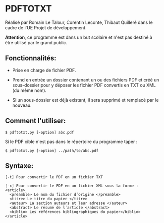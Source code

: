 # PDFTOTXT

Réalisé par Romain Le Talour, Corentin Leconte, Thibaut Quilleré dans le cadre de l'UE Projet de développement.

**Attention**, ce programme est dans un but scolaire et n'est pas destiné à être utilisé par le grand public.

## Fonctionnalités:

- Prise en charge de fichier PDF.

- Prend en entrée un dossier contenant un ou des fichiers PDF et créé un sous-dossier pour y déposer les fichier PDF convertis en TXT ou XML (du même nom).

- Si un sous-dossier est déjà existant, il sera supprimé et remplacé par le nouveau.
  
## Comment l'utiliser:

  `$ pdftotxt.py [-option] abc.pdf`
  
  Si le PDF cible n'est pas dans le répertoire du programme taper :
  
  `$ pdftotxt.py [-option] ../path/to/abc.pdf`
  
## Syntaxe:
  
  ```
  [-t] Pour convertir le PDF en un fichier TXT
  ```
  ```
  [-x] Pour convertir le PDF en un fichier XML sous la forme :
  <article>      
    <preamble> Le nom du fichier d’origine </preamble>
    <titre> Le titre du papier </titre>
    <auteur> La section auteurs et leur adresse </auteur>
    <abstract> Le résumé de l’article </abstract>
    <biblio> Les références bibliographiques du papier</biblio>
  </article>
  ```
